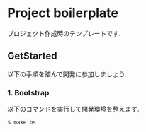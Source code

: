 # Project boilerplate

プロジェクト作成時のテンプレートです.

## GetStarted

以下の手順を踏んで開発に参加しましょう.

### 1. Bootstrap

以下のコマンドを実行して開発環境を整えます.

```shell
$ make bs
```
